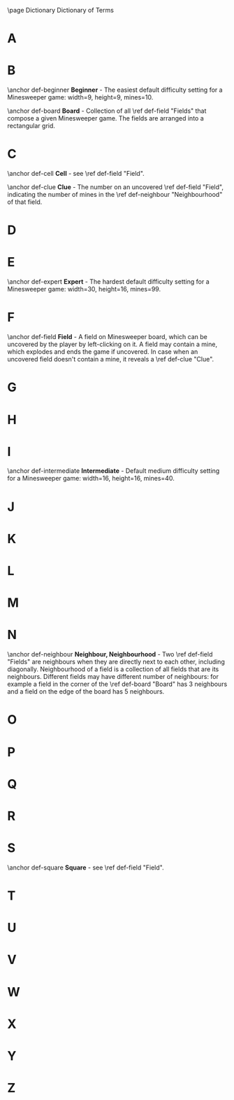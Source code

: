 \page Dictionary Dictionary of Terms

# A



# B

\anchor def-beginner
**Beginner** - The easiest default difficulty setting for a Minesweeper game: width=9, height=9, mines=10.

\anchor def-board
**Board** - Collection of all \ref def-field "Fields" that compose a given Minesweeper game. The fields are arranged into a rectangular grid.

# C

\anchor def-cell
**Cell** - see \ref def-field "Field".

\anchor def-clue
**Clue** - The number on an uncovered \ref def-field "Field", indicating the number of mines in the \ref def-neighbour "Neighbourhood" of that field.

# D



# E

\anchor def-expert
**Expert** - The hardest default difficulty setting for a Minesweeper game: width=30, height=16, mines=99.

# F

\anchor def-field
**Field** - A field on Minesweeper board, which can be uncovered by the player by left-clicking on it. A field may contain a mine, which explodes and ends the game if uncovered. In case when an uncovered field doesn't contain a mine, it reveals a \ref def-clue "Clue".

# G



# H



# I

\anchor def-intermediate
**Intermediate** - Default medium difficulty setting for a Minesweeper game: width=16, height=16, mines=40.

# J



# K



# L



# M



# N

\anchor def-neighbour
**Neighbour, Neighbourhood** - Two \ref def-field "Fields" are neighbours when they are directly next to each other, including diagonally. Neighbourhood of a field is a collection of all fields that are its neighbours. Different fields may have different number of neighbours: for example a field in the corner of the \ref def-board "Board" has 3 neighbours and a field on the edge of the board has 5 neighbours.

# O



# P



# Q



# R



# S

\anchor def-square
**Square** - see \ref def-field "Field".

# T



# U



# V



# W



# X



# Y



# Z



